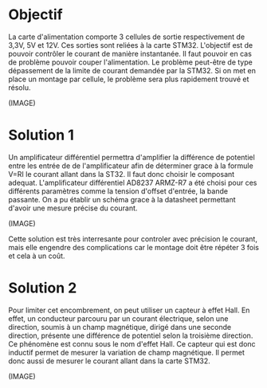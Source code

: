 # Objectif
La carte d'alimentation comporte 3 cellules de sortie respectivement de 3,3V, 5V et 12V.
Ces sorties sont reliées à la carte STM32. 
L'objectif est de pouvoir contrôler le courant de manière instantanée. Il 
faut pouvoir en cas de problème pouvoir couper l'alimentation. Le problème peut-être 
de type dépassement de la limite de courant demandée par la STM32. 
Si on met en place un montage par cellule, le problème sera plus rapidement trouvé et résolu. 

(IMAGE)


# Solution 1 
Un amplificateur différentiel permettra d'amplifier la différence de potentiel entre les entrée de 
de l'amplificateur afin de déterminer grace à la formule V=RI le courant allant dans la ST32. 
Il faut donc choisir le composant adequat. L'amplificateur différentiel AD8237 ARMZ-R7 a été choisi pour 
ces différents paramètres comme la tension d'offset d'entrée, la bande passante. On a pu 
établir un schéma grace à la datasheet permettant d'avoir une mesure précise du courant. 


(IMAGE)

Cette solution est très interresante pour controler avec précision le courant, mais elle engendre
des complications car le montage doit être répéter 3 fois et cela à un coût. 


# Solution 2

Pour limiter cet encombrement, on peut utiliser un capteur à effet Hall. En effet, un conducteur 
parcouru par un courant électrique, selon une direction, soumis à un champ magnétique, dirigé 
dans une seconde direction, présente une différence de potentiel selon la troisième direction. 
Ce phénomène est connu sous le nom d'effet Hall.
Ce capteur qui est donc inductif permet de mesurer la variation de champ magnétique. Il 
permet donc aussi de mesurer le courant allant dans la carte STM32.

(IMAGE)
